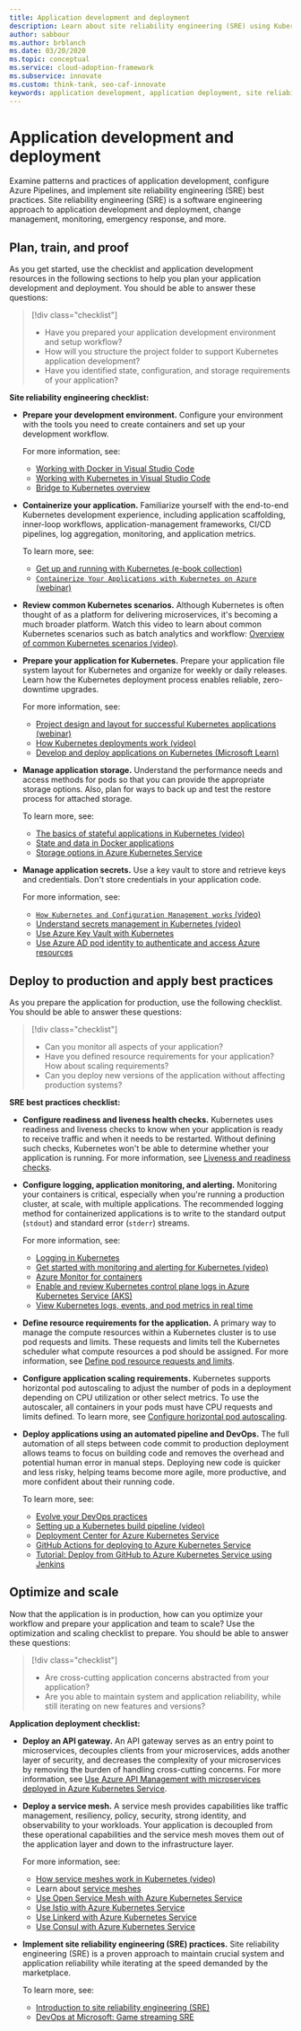 ```yaml
---
title: Application development and deployment
description: Learn about site reliability engineering (SRE) using Kubernetes in the Cloud Adoption Framework for application development and deployment.
author: sabbour
ms.author: brblanch
ms.date: 03/20/2020
ms.topic: conceptual
ms.service: cloud-adoption-framework
ms.subservice: innovate
ms.custom: think-tank, seo-caf-innovate
keywords: application development, application deployment, site reliability engineering
---
```


<!-- cSpell:ignore autoscaler Istio Linkerd -->

# Application development and deployment

Examine patterns and practices of application development, configure Azure Pipelines, and implement site reliability engineering (SRE) best practices. Site reliability engineering (SRE) is a software engineering approach to application development and deployment, change management, monitoring, emergency response, and more.

## Plan, train, and proof

As you get started, use the checklist and application development resources in the following sections to help you plan your application development and deployment. You should be able to answer these questions:

> [!div class="checklist"]
>
> - Have you prepared your application development environment and setup workflow?
> - How will you structure the project folder to support Kubernetes application development?
> - Have you identified state, configuration, and storage requirements of your application?

<!-- docutune:casing "AAD Pod Identity" -->

**Site reliability engineering checklist:**

- **Prepare your development environment.** Configure your environment with the tools you need to create containers and set up your development workflow.

  For more information, see:
  - [Working with Docker in Visual Studio Code](https://code.visualstudio.com/docs/containers/overview)
  - [Working with Kubernetes in Visual Studio Code](https://code.visualstudio.com/docs/azure/kubernetes)
  - [Bridge to Kubernetes overview](/visualstudio/containers/overview-bridge-to-kubernetes)

- **Containerize your application.** Familiarize yourself with the end-to-end Kubernetes development experience, including application scaffolding, inner-loop workflows, application-management frameworks, CI/CD pipelines, log aggregation, monitoring, and application metrics.

  To learn more, see:
  - [Get up and running with Kubernetes (e-book collection)](https://azure.microsoft.com/resources/containerize-your-apps-with-docker-and-kubernetes/)
  - [`Containerize Your Applications with Kubernetes on Azure` (webinar)](https://info.microsoft.com/AU-AzureApp-WBNR-FY20-11Nov-12-ContainerizeYourApplicationswithKubernetesonAzure-SRDEM10557_LP02OnDemandRegistration-ForminBody.html)

- **Review common Kubernetes scenarios.** Although Kubernetes is often thought of as a platform for delivering microservices, it's becoming a much broader platform. Watch this video to learn about common Kubernetes scenarios such as batch analytics and workflow: [Overview of common Kubernetes scenarios (video)](https://www.youtube.com/watch?list=PLLasX02E8BPCrIhFrc_ZiINhbRkYMKdPT&v=zd8vYhrFXp4&index=7).

- **Prepare your application for Kubernetes.** Prepare your application file system layout for Kubernetes and organize for weekly or daily releases. Learn how the Kubernetes deployment process enables reliable, zero-downtime upgrades.

  For more information, see:
  - [Project design and layout for successful Kubernetes applications (webinar)](https://info.microsoft.com/ww-OnDemandRegistration-successful-kubernetes-applications-webinar.html)
  - [How Kubernetes deployments work (video)](https://www.youtube.com/watch?list=PLLasX02E8BPCrIhFrc_ZiINhbRkYMKdPT&v=mNK14yXIZF4&index=3)
  - [Develop and deploy applications on Kubernetes (Microsoft Learn)](/learn/paths/develop-deploy-applications-kubernetes/)

- **Manage application storage.** Understand the performance needs and access methods for pods so that you can provide the appropriate storage options. Also, plan for ways to back up and test the restore process for attached storage.

  To learn more, see:

  - [The basics of stateful applications in Kubernetes (video)](https://www.youtube.com/watch?list=PLLasX02E8BPCrIhFrc_ZiINhbRkYMKdPT&v=GieXzb91I40&index=9)
  - [State and data in Docker applications](/dotnet/architecture/microservices/architect-microservice-container-applications/docker-application-state-data)
  - [Storage options in Azure Kubernetes Service](/azure/aks/operator-best-practices-storage)

- **Manage application secrets.** Use a key vault to store and retrieve keys and credentials. Don't store credentials in your application code.

  For more information, see:
  - [`How Kubernetes and Configuration Management works` (video)](https://www.youtube.com/watch?list=PLLasX02E8BPCrIhFrc_ZiINhbRkYMKdPT&v=vRcQOZLnKUk&index=11)
  - [Understand secrets management in Kubernetes (video)](https://www.youtube.com/watch?list=PLLasX02E8BPCrIhFrc_ZiINhbRkYMKdPT&v=KmhM33j5WYk&index=10)
  - [Use Azure Key Vault with Kubernetes](https://github.com/azure/kubernetes-keyvault-flexvol)
  - [Use Azure AD pod identity to authenticate and access Azure resources](https://github.com/azure/aad-pod-identity)

## Deploy to production and apply best practices

As you prepare the application for production, use the following checklist. You should be able to answer these questions:

> [!div class="checklist"]
>
> - Can you monitor all aspects of your application?
> - Have you defined resource requirements for your application? How about scaling requirements?
> - Can you deploy new versions of the application without affecting production systems?

<!-- -->

**SRE best practices checklist:**

- **Configure readiness and liveness health checks.** Kubernetes uses readiness and liveness checks to know when your application is ready to receive traffic and when it needs to be restarted. Without defining such checks, Kubernetes won't be able to determine whether your application is running. For more information, see [Liveness and readiness checks](https://kubernetes.io/docs/tasks/configure-pod-container/configure-liveness-readiness-startup-probes/).

- **Configure logging, application monitoring, and alerting.** Monitoring your containers is critical, especially when you're running a production cluster, at scale, with multiple applications. The recommended logging method for containerized applications is to write to the standard output (`stdout`) and standard error (`stderr`) streams.

  For more information, see:
  - [Logging in Kubernetes](https://kubernetes.io/docs/concepts/cluster-administration/logging/)
  - [Get started with monitoring and alerting for Kubernetes (video)](https://www.youtube.com/watch?list=PLLasX02E8BPCrIhFrc_ZiINhbRkYMKdPT&v=W7aN_z-cyUw&index=16)
  - [Azure Monitor for containers](/azure/azure-monitor/containers/container-insights-overview)
  - [Enable and review Kubernetes control plane logs in Azure Kubernetes Service (AKS)](/azure/aks/view-control-plane-logs)
  - [View Kubernetes logs, events, and pod metrics in real time](/azure/azure-monitor/containers/container-insights-livedata-overview)

- **Define resource requirements for the application.** A primary way to manage the compute resources within a Kubernetes cluster is to use pod requests and limits. These requests and limits tell the Kubernetes scheduler what compute resources a pod should be assigned. For more information, see [Define pod resource requests and limits](/azure/aks/developer-best-practices-resource-management#define-pod-resource-requests-and-limits).

- **Configure application scaling requirements.** Kubernetes supports horizontal pod autoscaling to adjust the number of pods in a deployment depending on CPU utilization or other select metrics. To use the autoscaler, all containers in your pods must have CPU requests and limits defined. To learn more, see [Configure horizontal pod autoscaling](/azure/aks/tutorial-kubernetes-scale#autoscale-pods).

- **Deploy applications using an automated pipeline and DevOps.** The full automation of all steps between code commit to production deployment allows teams to focus on building code and removes the overhead and potential human error in manual steps. Deploying new code is quicker and less risky, helping teams become more agile, more productive, and more confident about their running code.

  To learn more, see:
  - [Evolve your DevOps practices](/learn/paths/evolve-your-devops-practices/)
  - [Setting up a Kubernetes build pipeline (video)](https://www.youtube.com/watch?list=PLLasX02E8BPCrIhFrc_ZiINhbRkYMKdPT&v=5irsAdKoEBU&index=6)
  - [Deployment Center for Azure Kubernetes Service](/azure/aks/deployment-center-launcher)
  - [GitHub Actions for deploying to Azure Kubernetes Service](/azure/aks/kubernetes-action)
  - [Tutorial: Deploy from GitHub to Azure Kubernetes Service using Jenkins](/azure/developer/jenkins/deploy-from-github-to-aks)

## Optimize and scale

Now that the application is in production, how can you optimize your workflow and prepare your application and team to scale? Use the optimization and scaling checklist to prepare. You should be able to answer these questions:

> [!div class="checklist"]
>
> - Are cross-cutting application concerns abstracted from your application?
> - Are you able to maintain system and application reliability, while still iterating on new features and versions?

<!-- docutune:casing Consul -->

**Application deployment checklist:**

- **Deploy an API gateway.** An API gateway serves as an entry point to microservices, decouples clients from your microservices, adds another layer of security, and decreases the complexity of your microservices by removing the burden of handling cross-cutting concerns. For more information, see [Use Azure API Management with microservices deployed in Azure Kubernetes Service](/azure/api-management/api-management-kubernetes).

- **Deploy a service mesh.** A service mesh provides capabilities like traffic management, resiliency, policy, security, strong identity, and observability to your workloads. Your application is decoupled from these operational capabilities and the service mesh moves them out of the application layer and down to the infrastructure layer.

  For more information, see:
  - [How&nbsp;service&nbsp;meshes&nbsp;work&nbsp;in&nbsp;Kubernetes&nbsp;(video)](https://www.youtube.com/watch?list=PLLasX02E8BPCrIhFrc_ZiINhbRkYMKdPT&v=izVWk7rYqWI&index=15) <br>
  - Learn about [service meshes](/azure/aks/servicemesh-about)
  - [Use Open Service Mesh with Azure Kubernetes Service](/azure/aks/open-service-mesh-about)
  - [Use Istio with Azure Kubernetes Service](/azure/aks/servicemesh-istio-about)
  - [Use Linkerd with Azure Kubernetes Service](/azure/aks/servicemesh-linkerd-about)
  - [Use Consul with Azure Kubernetes Service](/azure/aks/servicemesh-consul-about)

- **Implement site reliability engineering (SRE) practices.** Site reliability engineering (SRE) is a proven approach to maintain crucial system and application reliability while iterating at the speed demanded by the marketplace.

  To learn more, see:
  - [Introduction to site reliability engineering (SRE)](/learn/modules/intro-to-site-reliability-engineering/)
  - [DevOps at Microsoft: Game streaming SRE](https://azure.microsoft.com/resources/devops-at-microsoft-game-streaming-sre/)

